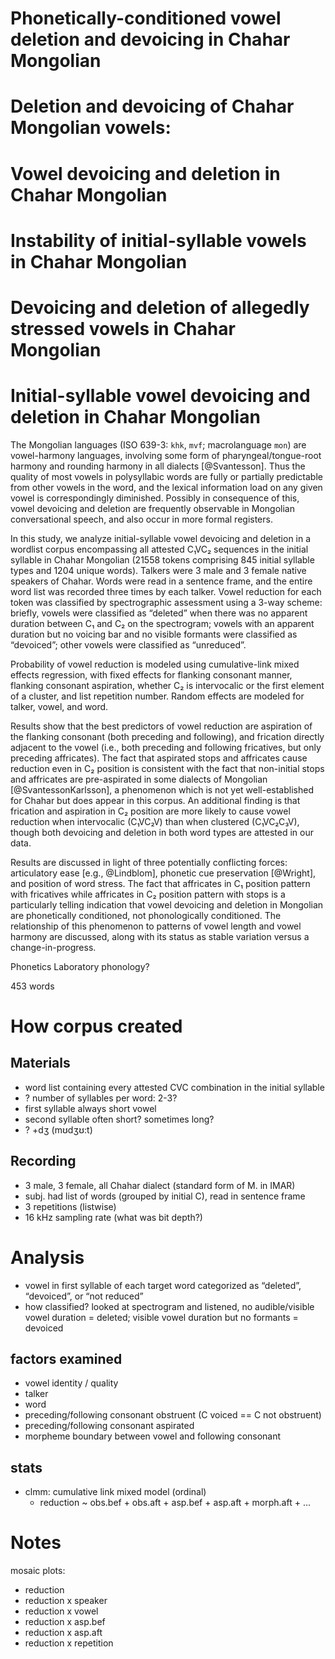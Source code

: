 # Phonetically-conditioned vowel deletion and devoicing in Chahar Mongolian

# Deletion and devoicing of Chahar Mongolian vowels:

# Vowel devoicing and deletion in Chahar Mongolian
# Instability of initial-syllable vowels in Chahar Mongolian
# Devoicing and deletion of allegedly stressed vowels in Chahar Mongolian
# Initial-syllable vowel devoicing and deletion in Chahar Mongolian
<!-- Choose a title that clearly indicates the topic of the research and is not more than one 7-inch typed line. Note that your choice of title has considerable influence on how your paper or poster is grouped with others to form thematically coherent sessions. A clear relationship between the title and content of your abstract will help ensure it is assigned to an appropriate session, should it be selected for presentation. -->

<!-- State the problem or research question raised by prior work, with specific reference to relevant prior research. -->
The Mongolian languages (ISO 639-3: `khk`, `mvf`; macrolanguage `mon`) are vowel-harmony languages, involving some form of pharyngeal/tongue-root harmony and rounding harmony in all dialects [@Svantesson]. Thus the quality of most vowels in polysyllabic words are fully or partially predictable from other vowels in the word, and the lexical information load on any given vowel is correspondingly diminished. Possibly in consequence of this, vowel devoicing and deletion are frequently observable in Mongolian conversational speech, and also occur in more formal registers.

<!-- State the main point or argument of the proposed presentation. -->
In this study, we analyze initial-syllable vowel devoicing and deletion in a wordlist corpus encompassing all attested C₁VC₂ sequences in the initial syllable in Chahar Mongolian (21558 tokens comprising 845 initial syllable types and 1204 unique words). Talkers were 3 male and 3 female native speakers of Chahar<!-- (the prestige dialect of Mongolian as spoken in the People’s Republic of China)-->. Words were read in a sentence frame, and the entire word list was recorded three times by each talker. Vowel reduction for each token was classified by spectrographic assessment using a 3-way scheme: briefly, vowels were classified as “deleted” when there was no apparent duration between C₁ and C₂ on the spectrogram; vowels with an apparent duration but no voicing bar and no visible formants were classified as “devoiced”; other vowels were classified as “unreduced”.

<!-- Regardless of the subfield, cite sufficient data, and explain why and how they support the main point or argument. When examples are in languages other than English, provide word-by-word glosses and underline the portions of the examples which are critical to the argument. Explain abbreviations at their first occurrence. -->

<!-- If your research presents the results of experiments, but collection of results is not yet complete, then report what results you've already obtained in sufficient detail that your abstract may be evaluated. Also indicate explicitly the nature of the experimental design and the specific hypothesis tested. -->

<!-- State the relevance of your ideas to past work or to the future development of the field. Describe analyses in as much detail as possible. Avoid saying in effect "a solution to this problem will be presented". If you are taking a stand on a controversial issue, summarize the arguments that led you to your position. -->
<!-- how is vowel reduction defined/measured -->Probability of vowel reduction is modeled using cumulative-link mixed effects regression, with fixed effects for flanking consonant manner, flanking consonant aspiration, whether C₂ is intervocalic or the first element of a cluster, and list repetition number. Random effects are modeled for talker, vowel, and word.

Results show that the best predictors of vowel reduction are aspiration of the flanking consonant (both preceding and following), and frication directly adjacent to the vowel (i.e., both preceding and following fricatives, but only preceding affricates). The fact that aspirated stops and affricates cause reduction even in C₂ position is consistent with the fact that non-initial stops and affricates are pre-aspirated in some dialects of Mongolian [@SvantessonKarlsson], a phenomenon which is not yet well-established for Chahar but does appear in this corpus. An additional finding is that frication and aspiration in C₂ position are more likely to cause vowel reduction when intervocalic (C₁VC₂V) than when clustered (C₁VC₂C₃V), though both devoicing and deletion in both word types are attested in our data.
<!-- pre-aspiration citation? -->

<!-- State the contribution to linguistic research made by the analysis. -->
Results are discussed in light of three potentially conflicting forces: articulatory ease [e.g., @Lindblom], phonetic cue preservation [@Wright], and position of word stress. <!--In particular, the persistence of vowels flanked by sonorant consonants is explained by appeal to articulatory ease, whereas reduction of vowels flanked by frication is explained by appeal to the robustness of fricative-internal cues.--> The fact that affricates in C₁ position pattern with fricatives while affricates in C₂ position pattern with stops is a particularly telling indication that vowel devoicing and deletion in Mongolian are phonetically conditioned, not phonologically conditioned. The relationship of this phenomenon to patterns of vowel length and vowel harmony are discussed, along with its status as stable variation versus a change-in-progress.

<!-- While citation in the text of the relevant literature is essential, a separate list of references at the end of the abstract is generally unnecessary. -->

<!-- When you submit your abstract to the website, please identify a primary field on the basis of the abstract's general topic area, and use the secondary field to indicate methodology or a secondary topic. For example, a paper or poster about the production of relative clauses could have "syntax" as its primary field, and "psycholinguistics" as the secondary field. This will make it easier to assign your abstract to appropriate reviewers. -->
Phonetics
Laboratory phonology?

453 words

<!-- END ABSTRACT. NOTES/QUESTIONS FOLLOW. -->

# How corpus created

## Materials
- word list containing every attested CVC combination in the initial syllable
- ? number of syllables per word: 2-3?
- first syllable always short vowel
- second syllable often short? sometimes long?
- ? +dʒ (mʊdʒʊ:t)

## Recording
- 3 male, 3 female, all Chahar dialect (standard form of M. in IMAR)
- subj. had list of words (grouped by initial C), read in sentence frame
- 3 repetitions (listwise)
- 16 kHz sampling rate (what was bit depth?)

# Analysis
- vowel in first syllable of each target word categorized as “deleted”, “devoiced”, or “not reduced”
- how classified?  looked at spectrogram and listened, no audible/visible vowel duration = deleted; visible vowel duration but no formants = devoiced

## factors examined
- vowel identity / quality
- talker
- word
- preceding/following consonant obstruent (C voiced == C not obstruent)
- preceding/following consonant aspirated
- morpheme boundary between vowel and following consonant

## stats
- clmm: cumulative link mixed model (ordinal)
    - reduction ~ obs.bef + obs.aft + asp.bef + asp.aft + morph.aft + ...

# Notes
mosaic plots:
- reduction
- reduction x speaker
- reduction x vowel
- reduction x asp.bef
- reduction x asp.aft
- reduction x repetition
